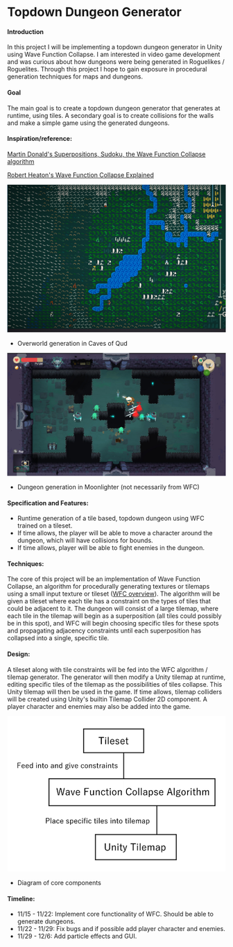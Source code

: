 # Topdown Dungeon Generator

#### Introduction
In this project I will be implementing a topdown dungeon generator in Unity using Wave Function Collapse. I am interested in video game development and was curious about how dungeons were being generated in Roguelikes / Roguelites. Through this project I hope to gain exposure in procedural generation techniques for maps and dungeons.

#### Goal
The main goal is to create a topdown dungeon generator that generates at runtime, using tiles. A secondary goal is to create collisions for the walls and make a simple game using the generated dungeons.

#### Inspiration/reference:
[Martin Donald's Superpositions, Sudoku, the Wave Function Collapse algorithm](https://www.youtube.com/watch?v=2SuvO4Gi7uY)

[Robert Heaton's Wave Function Collapse Explained]()

![](cavesOfQudImage.png)

* Overworld generation in Caves of Qud

![](moonlighterImage.jpg)

* Dungeon generation in Moonlighter (not necessarily from WFC)

#### Specification and Features:
* Runtime generation of a tile based, topdown dungeon using WFC trained on a tileset.
* If time allows, the player will be able to move a character around the dungeon, which will have collisions for bounds.
* If time allows, player will be able to fight enemies in the dungeon.

#### Techniques:
The core of this project will be an implementation of Wave Function Collapse, an algorithm for procedurally generating textures or tilemaps using a small input texture or tileset ([WFC overview](https://github.com/mxgmn/WaveFunctionCollapse)). The algorithm will be given a tileset where each tile has a constraint on the types of tiles that could be adjacent to it. The dungeon will consist of a large tilemap, where each tile in the tilemap will begin as a superposition (all tiles could possibly be in this spot), and WFC will begin choosing specific tiles for these spots and propagating adjacency constraints until each superposition has collapsed into a single, specific tile.

#### Design:
A tileset along with tile constraints will be fed into the WFC algorithm / tilemap generator. The generator will then modify a Unity tilemap at runtime, editing specific tiles of the tilemap as the possibilities of tiles collapse. This Unity tilemap will then be used in the game. If time allows, tilemap colliders will be created using Unity's builtin Tilemap Collider 2D component. A player character and enemies may also be added into the game.

![](CIS566FinalProjectDiagram.png)

* Diagram of core components

#### Timeline:
* 11/15 - 11/22: Implement core functionality of WFC. Should be able to generate dungeons.
* 11/22 - 11/29: Fix bugs and if possible add player character and enemies.
* 11/29 - 12/6: Add particle effects and GUI.
